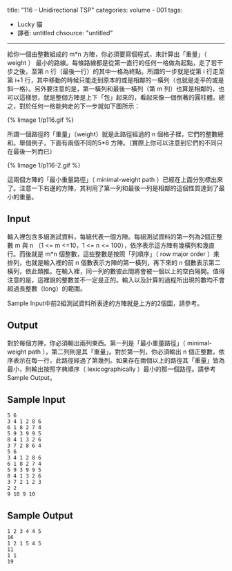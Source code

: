 title: "116 - Unidirectional TSP"
categories: volume - 001
tags:
- Lucky 貓
- 譯者: untitled
chsource: "untitled"
---

給你一個由整數組成的 m*n 方陣，你必須要寫個程式，來計算出「重量」（ weight ） 最小的路線。每條路線都是從第一直行的任何一格做為起點，走了若干步之後，至第 n 行（最後一行）的其中一格為終點。所謂的一步就是從第 i 行走至第 i+1 行，其中移動的時候只能走到原本的或是相鄰的一橫列（也就是走平的或是斜一格）。另外要注意的是，第一橫列和最後一橫列（第 m 列）也算是相鄰的，也可以這樣想，就是整個方陣是上下「包」起來的，看起來像一個倒著的圓柱體。總之，對於任何一格能夠走的下一步就如下圖所示：

{% limage 1/p116.gif %}

所謂一個路徑的「重量」（weight）就是此路徑經過的 n 個格子裡，它們的整數總和。舉個例子，下面有兩個不同的5*6 方陣。（實際上你可以注意到它們的不同只在最後一列而已）

{% limage 1/p116-2.gif %}

這兩個方陣的「最小重量路徑」（ minimal-weight path ）已經在上面分別標出來了。注意一下右邊的方陣，其利用了第一列和最後一列是相鄰的這個性質達到了最小的重量。

<!-- more -->

## Input ##

輸入裡包含多組測試資料，每組代表一個方陣。每組測試資料的第一列為2個正整數 m 與 n （1 <= m <=10，1 <= n <= 100），依序表示這方陣有幾橫列和幾直行。而後就是 m*n 個整數，這些整數是按照「列順序」（ row major order ）來排列，也就是輸入裡的前 n 個數表示方陣的第一橫列，再下來的 n 個數表示第二橫列，依此類推。在輸入裡，同一列的數彼此間將會被一個以上的空白隔開。值得注意的是，這裡說的整數並不一定是正的。輸入以及計算的過程所出現的數均不會超過長整數（long）的範圍。

Sample Input中前2組測試資料所表達的方陣就是上方的2個圖，請參考。

## Output ##

對於每個方陣，你必須輸出兩列東西。第一列是「最小重量路徑」（ minimal-weight path ），第二列則是其「重量」。對於第一列，你必須輸出 n 個正整數，依序表示在每一行，此路徑經過了第幾列。如果存在兩個以上的路徑其「重量」皆為最小，則輸出按照字典順序（ lexicographically ）最小的那一個路徑。請參考Sample Output。

## Sample Input ##

	5 6
	3 4 1 2 8 6
	6 1 8 2 7 4
	5 9 3 9 9 5
	8 4 1 3 2 6
	3 7 2 8 6 4
	5 6
	3 4 1 2 8 6
	6 1 8 2 7 4
	5 9 3 9 9 5
	8 4 1 3 2 6
	3 7 2 1 2 3
	2 2
	9 10 9 10

## Sample Output ##

	1 2 3 4 4 5
	16
	1 2 1 5 4 5
	11
	1 1
	19